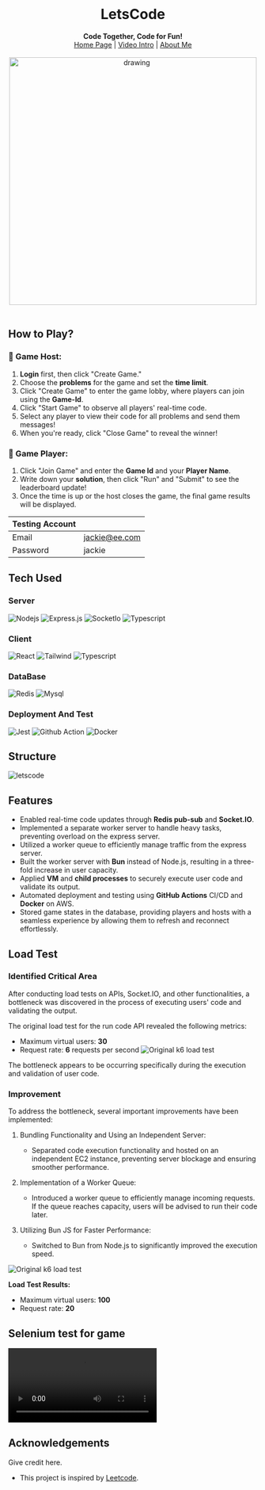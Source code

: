 <div align="center">
  <br>
  <h1>LetsCode</h1>
  <strong>Code Together, Code for Fun!</strong>
  <div align="center">
    <a href="https://letscode.courater.com/">Home Page</a> |
    <a href="https://drive.google.com/file/d/1mEXF2dGyqi4U4Kx2WkBKsURcxzXcRzSY/view?usp=sharing">Video Intro</a> |
    <a href="https://shift0965.github.io/portfolio/">About Me</a>
    <br>
    <br>
    <img src="https://github.com/shift0965/leetcode-clone/assets/letscode.png" alt="drawing" width="500"/>
</div>
</div>
<br>

## How to Play?

### 👑 Game Host:

1. **Login** first, then click "Create Game."
2. Choose the **problems** for the game and set the **time limit**.
3. Click "Create Game" to enter the game lobby, where players can join using the **Game-Id**.
4. Click "Start Game" to observe all players' real-time code.
5. Select any player to view their code for all problems and send them messages!
6. When you're ready, click "Close Game" to reveal the winner!

### 🥳 Game Player:

1. Click "Join Game" and enter the **Game Id** and your **Player Name**.
2. Write down your **solution**, then click "Run" and "Submit" to see the leaderboard update!
3. Once the time is up or the host closes the game, the final game results will be displayed.

| Testing Account |               |
| --------------- | ------------- |
| Email           | jackie@ee.com |
| Password        | jackie        |

## Tech Used

### Server

![Nodejs](https://img.shields.io/badge/Nodejs-3C873A?style=for-the-badge&labelColor=black&logo=node.js&logoColor=3C873A)
![Express.js](https://img.shields.io/badge/Express.js-000000?style=for-the-badge&logo=express&logoColor=white)
![SocketIo](https://img.shields.io/badge/Socket.io-010101?&style=for-the-badge&logo=Socket.io&logoColor=white)
![Typescript](https://img.shields.io/badge/Typescript-007acc?style=for-the-badge&labelColor=black&logo=typescript&logoColor=007acc)<br/>

### Client

![React](https://img.shields.io/badge/-React-61DBFB?style=for-the-badge&labelColor=black&logo=react&logoColor=61DBFB)
![Tailwind](https://img.shields.io/badge/Tailwind_CSS-092749?style=for-the-badge&logo=tailwindcss&logoColor=06B6D4&labelColor=000000)
![Typescript](https://img.shields.io/badge/Typescript-007acc?style=for-the-badge&labelColor=black&logo=typescript&logoColor=007acc)

### DataBase

![Redis](https://img.shields.io/badge/redis-%23DD0031.svg?&style=for-the-badge&logo=redis&logoColor=white)
![Mysql](https://img.shields.io/badge/MySQL-005C84?style=for-the-badge&logo=mysql&logoColor=white)

### Deployment And Test

![Jest](https://img.shields.io/badge/Jest-C21325?style=for-the-badge&logo=jest&logoColor=white)
![Github Action](https://img.shields.io/badge/GitHub_Actions-2088FF?style=for-the-badge&logo=github-actions&logoColor=white)
![Docker](https://img.shields.io/badge/Docker-2CA5E0?style=for-the-badge&logo=docker&logoColor=white)

## Structure

![letscode](https://github.com/shift0965/leetcode-clone/assets/structure.png)

## Features

- Enabled real-time code updates through **Redis pub-sub** and **Socket.IO**.
- Implemented a separate worker server to handle heavy tasks, preventing overload on the express server.
- Utilized a worker queue to efficiently manage traffic from the express server.
- Built the worker server with **Bun** instead of Node.js, resulting in a three-fold increase in user capacity.
- Applied **VM** and **child processes** to securely execute user code and validate its output.
- Automated deployment and testing using **GitHub Actions** CI/CD and **Docker** on AWS.
- Stored game states in the database, providing players and hosts with a seamless experience by allowing them to refresh and reconnect effortlessly.

## Load Test

### Identified Critical Area

After conducting load tests on APIs, Socket.IO, and other functionalities, a bottleneck was discovered in the process of executing users' code and validating the output.

The original load test for the run code API revealed the following metrics:

- Maximum virtual users: **30**
- Request rate: **6** requests per second
  ![Original k6 load test](https://github.com/shift0965/leetcode-clone/assets/test_original.png)

The bottleneck appears to be occurring specifically during the execution and validation of user code.

### Improvement

To address the bottleneck, several important improvements have been implemented:

1. Bundling Functionality and Using an Independent Server:

   - Separated code execution functionality and hosted on an independent EC2 instance, preventing server blockage and ensuring smoother performance.

2. Implementation of a Worker Queue:

   - Introduced a worker queue to efficiently manage incoming requests. If the queue reaches capacity, users will be advised to run their code later.

3. Utilizing Bun JS for Faster Performance:
   - Switched to Bun from Node.js to significantly improved the execution speed.

![Original k6 load test](https://github.com/shift0965/leetcode-clone/assets/test_with_Bun.png)

**Load Test Results:**

- Maximum virtual users: **100**
- Request rate: **20**

## Selenium test for game

![End to end video](https://github.com/shift0965/leetcode-clone/assets/selenium_test.mp4)

## Acknowledgements

Give credit here.

- This project is inspired by [Leetcode](https://leetcode.com/problemset/all/).
